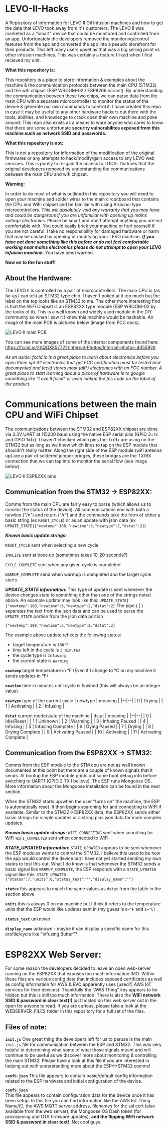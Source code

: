 
# LEVO-II-Hacks
A Repository of information for LEVO II Oil Infusion machines and how to get the data that LEVO took away from it's customers. The LEVO II was marketed as a "smart" device that could be monitored and controlled from an app. Unfortunately the developers removed the monitoring/control features from the app and converted the app into a pseudo storefront for their products. This left many users upset as that was a big selling point vs other infusion machines. This was certainly a feature I liked when I first recieved my unit. 

**What this repository is:** 

This repository is a place to store information & examples about the machine & the communication protocols between the main CPU (STM32) and the wifi chipset (ESP WROOM-02 / ESP8266 variant). By understanding the communication between these two chips, we can parse data from the main CPU with a separate microcontroller to monitor the status of the device & generate our own commands to control it. I have created this repo in case it may be useful to any other hardware hackers out there with the tools, abilities, and knowledge to crack open their own machine and poke around. This repo also exists as a means to warn anyone who cares to know that there are some unfortunate **security vulnerabilites exposed from this machine such as network SSID and passwords.**



**What this repository is not:** 

This is not a repository for information of the modification of the original firmwares or any attempts to hack/modify/gain access to any LEVO web services. This is purely to re-gain the access to LOCAL features that the original developers removed by understanding the communications between the main CPU and wifi chipset.



**Warning:** 

In order to do most of what is outlined in this repository you will need to open your machine and solder wires to the main circuitboard that contains the CPU and WiFi chipset and be familiar with using Arduino-type microcontrollers. *This will absolutely void any warranty that you may have and could be dangerous if you are unfamiliar with opening up mains voltage electronics*. Please be smart and don't attempt anything you are not comfortable with. You could easily brick your machine or hurt yourself if you are not careful. I take no responsibility for damaged hardware or harm that may be caused by opening or modifying your LEVO machine. ***If you have not done something like this before or do not feel comfortable working near mains electronics please do not attempt to open your LEVO Infusion machine.*** You have been warned. 

**Now on to the fun stuff!**

## About the Hardware:
The LEVO II is controlled by a pair of microcontrollers. The main CPU is (as far as I can tell) an STM32 type chip. I haven't poked at it too much but the label on the top looks like an STM32 to me. The other more interesting find is that the WiFi Chipset is an ESP82XX type module (ESP WROOM-02 by the looks of it). This is a well known and widely used module in the DIY community so when I saw it I knew this machine would be hackable. An image of the main PCB is pictured below (image from FCC docs).

![LEVO II main PCB](https://github.com/cchaz003/LEVO-II-Hacks/blob/main/images/mainPCB.png)

You can see more images of some of the internal components found here: https://fccid.io/2AQQX857722/Internal-Photos/Internal-photos-4055926

*As an aside: fccid.io is a great place to learn about electronics before you open them up! All electronics that get FCC certification must be tested and documented and fccid stores most (all?) electronics with an FCC number. A great place to start learning about a piece of hardware is to google something like "Levo II fccid" or even lookup the fcc code on the label of the product.*

# Communications between the main CPU and WiFi Chipset


The communications between the STM32 and ESP82XX chipset are done via 3.3V UART at 115200 baud using the native ESP serial pins (GPIO 3=rx and GPIO 1=tx). I haven't checked which pins the Tx/Rx are using on the STM32 but as long as we know which lines to tap on the ESP module that shouldn't really matter. Along the right side of the ESP module (wifi antenna up) are a pair of soldered jumper bridges, these bridges are the TX/RX connection that we can tap into to monitor the serial flow (see image below). 

![LEVO II ESP82XX pins](https://github.com/cchaz003/LEVO-II-Hacks/blob/main/images/ESP82XX.png)

## Communication from the STM32 -> ESP82XX:

Comms from the main CPU are fairly easy to parse (which allows us to monitor the status of the device). All communications end with both a newline ("/n") and return ("/r") and the commands take the form of either a basic string (ex `RESET_CYCLE`) or as an update with json data 
(ex `UPDATE_STATE|{"newtemp":180,"newtime":3,"newtype":2,"dstat":2}`)

***Known basic update strings:***

`RESET_CYCLE` sent when selecting a new cycle

`IMALIVE` sent at boot-up (sometimes takes 10-20 seconds?)

`CYCLE_COMPLETE` sent when any given cycle is completed

`WARMUP_COMPLETE` send when warmup is completed and the target cycle starts


***UPDATE_STATE information:***
This type of update is sent whenever the device changes state to something other than one of the strings noted above. An example update may look like this:
`UPDATE_STATE|{"newtemp":180,"newtime":3,"newtype":2,"dstat":2}`
The pipe ( | ) separates the text from the json data and can be used to parse the `UPDATE_STATE` portion from the json data portion 

`{"newtemp":180,"newtime":3,"newtype":2,"dstat":2}`  

The example above update reflects the following status:
-	target temperature is `180°F`
-	time left in the cycle is `3 minutes`
-	the cycle type is `Infusing`
-	the current state is `Warming`

**`newtemp`** target temperature in °F (Even if I change to °C on my machine it sends updates in °F)

**`newtime`** time in minutes until cycle is finished (this will always be an integer value)

**`newtype`** type of the current cycle
| newtype | meaning |
|--|--|
| 0 | Drying |
| 1 | Activating |
| 2 | Infusing |

**`dstat`** current mode/state of the machine
| dstat | meaning |
|--|--|
| 0 | Idle/Reset |
| 1 | Unknown |
| 2 | Warming |
| 3 | Infusing Paused |
| 4 | Infusing |
| 5 | Infusing Complete |
| 6 | Dying Paused |
| 7 | Drying |
| 8 | Drying Complete |
| 9 | Activating Paused |
| 10 | Activating |
| 11 | Activating Complete |

## Communication from the ESP82XX -> STM32:
Comms from the ESP module to the STM cpu are not as well known documented at this point but there are a couple of known signals that it sends. At bootup the ESP module prints out some boot debug info before switching to UART1 (GPIO 2 TX I believe). The ESP runs Mongoose OS. More information about the Mongoose installation can be found in the next section. 

When the STM32 starts up/when the user "turns on" the machine, the ESP is automatically reset. It then begins searching for and connecting to WiFi if available. Similar to the STM32->ESP82XX data, the ESP82XX sends either basic strings for simple updates or a string plus json data for more complex updates. 

***Known basic update strings:***
`WIFI_CONNECTING` sent when searching for WiFi
`WIFI_CONNECTED` sent when connected to WiFi


***STATE_UPDATED information:***
`STATE_UPDATED` appears to be sent whenever the ESP modules wants to control the STM32. I believe this used to be how the app would control the device but I have not yet started sending my own states to test this out. What I do know is that whenever the STM32 sends a basic signal like `WARMUP_COMPLETE`, the ESP responds with a `STATE_UPDATED` signal like this:
`STATE_UPDATED {"status":7,"units":0,"status_text":"","display_name":""} `

**`status`** this appears to match the same values as `dstat` from the table in the section above

**`units`** this is always 0 on my machine but I think it refers to the temperature units that the ESP would like updates sent in (my guess is `0=°F` and `1=°C`)

**`status_text`** unknown

**`display_name`** unknown - maybe it can display a specific name for this profile/cycle like "Infusing Butter"?


# ESP82XX Web Server:

For some reason the developers decided to leave an open web-server running on the ESP82XX that exposes too much information IMO. Within these files are various config data that includes exposed certificates as well as config information for AWS (LEVO apparently uses [used?] AWS IoT services for their devices). Thankfully the "AWS Thing" key appears to be hidden but this is still too much information. There is also the **WiFi network SSID & password in clear text(!)** just hosted on this web server out in the open for anyone to read. If you are curious, please take a look at the WEBSERVER_FILES folder in this repository for a full set of the files. 

## Files of note:

**`init.js`** 
One great thing the developers left for us to peruse is the main `init.js` file for communication between the ESP and STM32. This was very helpful in determining what some of what those signals meant and will continue to be useful as we discover more about monitoring & controlling the main STM32. Please have a look at this file if you are interested in helping out with understanding more about the ESP<->STM32 comms!

**`conf0.json`** 
This file appears to contain basic/default config information related to the ESP hardware and initial configuration of the device. 

**`conf9.json`**  
This file appears to contain configuration data for the device once it has been setup. In this file you can find information like the AWS IoT Thing Name/ID, the AWS MQTT server address, filenames for the ssl cert (also available from the web server), the Mongoose OS Dash token (for provisioning and OTA firmware updates), **and the flipping WiFi network SSID & password in clear text!**. Not cool guys. 








